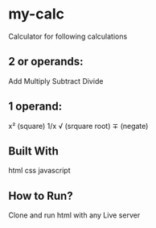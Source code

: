 # my-calc

Calculator for following calculations

2 or operands:
--------------
Add
Multiply
Subtract
Divide

1 operand:
----------
x² (square)
1/x
√ (srquare root)
∓ (negate)

Built With
--------
html
css
javascript

How to Run?
----------
Clone and run html with any Live server
